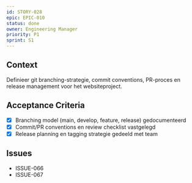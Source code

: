 ```yaml
---
id: STORY-028
epic: EPIC-010
status: done
owner: Engineering Manager
priority: P1
sprint: S1
---
```


## Context
Definieer git branching-strategie, commit conventions, PR-proces en release management voor het websiteproject.

## Acceptance Criteria
- [x] Branching model (main, develop, feature, release) gedocumenteerd
- [x] Commit/PR conventions en review checklist vastgelegd
- [x] Release planning en tagging strategie gedeeld met team

## Issues
- ISSUE-066
- ISSUE-067
